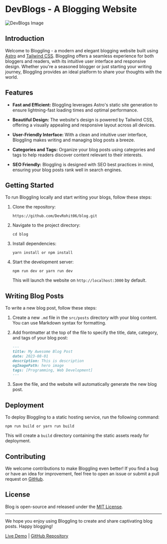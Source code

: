 
# DevBlogs - A Blogging Website

![DevBlogs Image](https://i.ibb.co/BqKk1R3/New-Project.png)

## Introduction

Welcome to Bloggling - a modern and elegant blogging website built using [Astro](https://astro.build) and [Tailwind CSS](https://tailwindcss.com). Bloggling offers a seamless experience for both bloggers and readers, with its intuitive user interface and responsive design. Whether you're a seasoned blogger or just starting your writing journey, Bloggling provides an ideal platform to share your thoughts with the world.

## Features

- **Fast and Efficient:** Bloggling leverages Astro's static site generation to ensure lightning-fast loading times and optimal performance.

- **Beautiful Design:** The website's design is powered by Tailwind CSS, offering a visually appealing and responsive layout across all devices.

- **User-Friendly Interface:** With a clean and intuitive user interface, Bloggling makes writing and managing blog posts a breeze.

- **Categories and Tags:** Organize your blog posts using categories and tags to help readers discover content relevant to their interests.

- **SEO Friendly:** Bloggling is designed with SEO best practices in mind, ensuring your blog posts rank well in search engines.

## Getting Started

To run Bloggling locally and start writing your blogs, follow these steps:

1. Clone the repository:
   ```
   https://github.com/DevRohit06/blog.git
   ```

2. Navigate to the project directory:
   ```
   cd blog
   ```

3. Install dependencies:
   ```
   yarn install or npm install
   ```

4. Start the development server:
   ```
   npm run dev or yarn run dev
   ```

   This will launch the website on `http://localhost:3000` by default.

## Writing Blog Posts

To write a new blog post, follow these steps:

1. Create a new `.md` file in the `src/posts` directory with your blog content. You can use Markdown syntax for formatting.

2. Add frontmatter at the top of the file to specify the title, date, category, and tags of your blog post:
   ```md
   ---
   title: My Awesome Blog Post
   date: 2023-08-01
   description: This is description
   ogImagePath: hero image
   tags: [Programming, Web Development]
   ---
   ```

3. Save the file, and the website will automatically generate the new blog post.

## Deployment

To deploy Bloggling to a static hosting service, run the following command:

```
npm run build or yarn run build
```

This will create a `build` directory containing the static assets ready for deployment.

## Contributing

We welcome contributions to make Bloggling even better! If you find a bug or have an idea for improvement, feel free to open an issue or submit a pull request on [GitHub](https://github.com/yDevRohit06/blog).

## License

Blog is open-source and released under the [MIT License](https://opensource.org/licenses/MIT).

---

We hope you enjoy using Bloggling to create and share captivating blog posts. Happy blogging!

[Live Demo](https://blog-trohit06.vercel.app) | [GitHub Repository](https://github.com/DevRohit06/blog.git)

